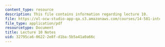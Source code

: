 ```yaml
---
content_type: resource
description: This file contains information regarding lecture 10.
file: https://ol-ocw-studio-app-qa.s3.amazonaws.com/courses/14-581-international-economics-i-spring-2013/32795ca606222e8fd1ba5b5a41a0a66c_MIT14_581S13_classnotes10.pdf
file_type: application/pdf
resourcetype: Document
title: Lecture 10 Notes
uid: 32795ca6-0622-2e8f-d1ba-5b5a41a0a66c
---
```

